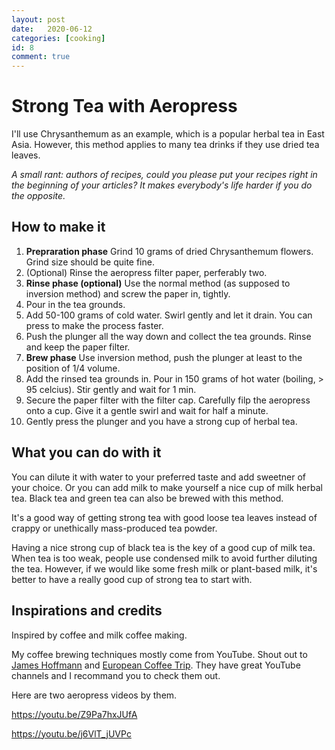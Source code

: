 ```yaml
---
layout: post
date:   2020-06-12
categories: [cooking]
id: 8
comment: true
---
```


# Strong Tea with Aeropress

I'll use Chrysanthemum as an example, which is a popular herbal tea in
East Asia. However, this method
applies to many tea drinks if they use dried tea leaves.

*A small rant: authors of recipes, could you please put your recipes right in the beginning of your articles? It makes everybody's life harder if you do the opposite.*

## How to make it

1. **Prepraration phase** Grind 10 grams of dried Chrysanthemum flowers. Grind size should be quite fine.
2. (Optional) Rinse the aeropress filter paper, perferably two.
3. **Rinse phase (optional)** Use the normal method (as supposed to inversion method) and screw the paper in, tightly.
4. Pour in the tea grounds.
5. Add 50-100 grams of cold water. Swirl gently and let it drain. You can press to make the process faster.
6. Push the plunger all the way down and collect the tea grounds. Rinse and keep the paper filter.
7. **Brew phase** Use inversion method, push the plunger at least to the position of 1/4 volume.
8. Add the rinsed tea grounds in. Pour in 150 grams of hot water (boiling, > 95 celcius). Stir gently and wait for 1 min.
9. Secure the paper filter with the filter cap. Carefully filp the aeropress onto a cup. Give it a gentle swirl and wait for half a minute.
10. Gently press the plunger and you have a strong cup of herbal tea.

## What you can do with it 

You can dilute it with water to your preferred taste and add sweetner of your choice.
Or you can add milk to make yourself a nice cup of milk herbal tea.
Black tea and green tea can also be brewed with this method.

It's a good way of getting strong tea with good loose tea leaves
instead of crappy or unethically mass-produced tea powder.

Having a nice strong cup of black tea is the key of a good cup of
milk tea. When tea is too weak, people use condensed milk to avoid
further diluting the tea.
However, if we would like some fresh milk or plant-based milk,
it's better to have a really good cup of strong tea to start with.

## Inspirations and credits

Inspired by coffee and milk coffee making.

My coffee brewing techniques mostly come from YouTube. Shout out to [James Hoffmann](https://www.youtube.com/channel/UCMb0O2CdPBNi-QqPk5T3gsQ) and [European Coffee Trip](https://www.youtube.com/user/EuropeanCoffeeTrip).
They have great YouTube channels and I recommand you to check them out.

Here are two aeropress videos by them.

https://youtu.be/Z9Pa7hxJUfA

https://youtu.be/j6VlT_jUVPc